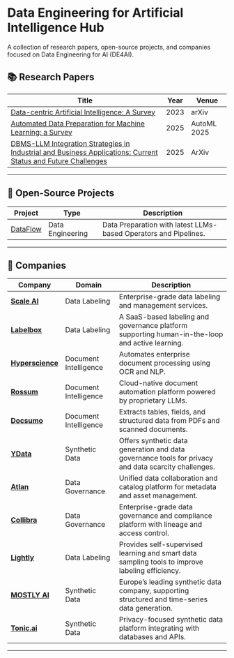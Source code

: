 # Data Engineering for Artificial Intelligence Hub
A collection of research papers, open-source projects, and companies focused on Data Engineering for AI (DE4AI).

## 📚 Research Papers
| Title | Year | Venue |
|----------------------------|------|-----|
| [Data-centric Artificial Intelligence: A Survey](https://arxiv.org/abs/2303.10158) | 2023 | arXiv |
| [Automated Data Preparation for Machine Learning: a Survey](https://automl.space/automated-data-preparation-for-machine-learning/) | 2025 | AutoML 2025 |
| [DBMS-LLM Integration Strategies in Industrial and Business Applications: Current Status and Future Challenges](https://www.arxiv.org/abs/2507.19254) | 2025| ArXiv |


---


## 🧩 Open-Source Projects

| Project | Type | Description |
|----------------|------|-------------|
| [DataFlow](https://github.com/OpenDCAI/DataFlow) | Data Engineering | Data Preparation with latest LLMs-based Operators and Pipelines. |


---

## 🏢 Companies

| Company | Domain | Description |
|-----------|---------|-------------|
| [**Scale AI**](https://scale.com) | Data Labeling | Enterprise-grade data labeling and management services. |
| [**Labelbox**](https://labelbox.com) | Data Labeling | A SaaS-based labeling and governance platform supporting human-in-the-loop and active learning. |
| [**Hyperscience**](https://www.hyperscience.com) | Document Intelligence | Automates enterprise document processing using OCR and NLP. |
| [**Rossum**](https://rossum.ai) | Document Intelligence | Cloud-native document automation platform powered by proprietary LLMs. |
| [**Docsumo**](https://www.docsumo.com) | Document Intelligence | Extracts tables, fields, and structured data from PDFs and scanned documents. |
| [**YData**](https://ydata.ai) | Synthetic Data | Offers synthetic data generation and data governance tools for privacy and data scarcity challenges. |
| [**Atlan**](https://atlan.com) | Data Governance | Unified data collaboration and catalog platform for metadata and asset management. |
| [**Collibra**](https://www.collibra.com) | Data Governance | Enterprise-grade data governance and compliance platform with lineage and access control. |
| [**Lightly**](https://www.lightly.ai) | Data Labeling | Provides self-supervised learning and smart data sampling tools to improve labeling efficiency. |
| [**MOSTLY AI**](https://mostly.ai) | Synthetic Data | Europe’s leading synthetic data company, supporting structured and time-series data generation. |
| [**Tonic.ai**](https://www.tonic.ai) | Synthetic Data | Privacy-focused synthetic data platform integrating with databases and APIs. |

---
